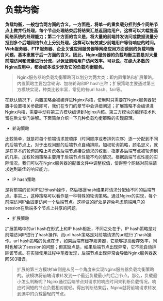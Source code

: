 # 负载均衡

 <b>负载均衡，一般包含两方面的含义。一方面是，将单一的重负载分担到多个网络节点上做并行处理，每个节点处理结束后将结果汇总返回给用户，这样可以大幅提高网络系统的处理能力；第二个方面的含义是，将大量的前端并发访问或数据流量分担到多个后端网络节点上分别处理，这样可以有效减少前端用户等待响应的时间。Web服务器、FTP服务器、企业关键应用服务器等网络应用方面谈到的负载均衡问题，基本隶属于后一方面的含义。因此，Nginx服务器的负载均衡主要是对大量前端访问和流量进行分流，以保证前端用户访问效率。可以说，在绝大多数的Nginx应用中，都会或多或少涉及它的负载均衡服务。</b>

>Nginx服务器的负载均衡策略可以划分为两大类：即内置策略和扩展策略。内置策略主要包含轮询、加权轮询和IP hash三种；扩展策略主要通过第三方模块实现，种类比较丰富，常见的有url hash、fair等。

在默认情况下，内置策略会被编译进Nginx内核，使用时只需要在Nginx服务器配置中设置相关参数即可，我们在专门的章节中会详细阐述；扩展策略不会编译进Nginx内核，需要手动将第三方模块编译到Nginx内核。第三方模块的编译技术也留在后文专门讲解。下面简单介绍一下几种负载均衡策略的实现原理。

- 轮询策略

比较简单，就是将每个前端请求按顺序（时间顺序或者排列次序）逐一分配到不同的后端节点上，对于出现问题的后端节点自动排除。加权轮询策略，顾名思义，就是在基本的轮询策略上考虑各后端节点接受请求的权重，指定各后端节点被轮询到的几率。加权轮询策略主要用于后端节点性能不均的情况。根据后端节点性能的实际情况，我们可以在Nginx服务器的配置文件中调整权值，使得整个网络对前端请求达到最佳的响应能力。

- IP hash策略

是将前端的访问IP进行hash操作，然后根据hash结果将请求分配给不同的后端节点。事实上，这种策略可以看作是一种特殊的轮询策略。通过Nginx的实现，每个前端访问IP会固定访问一个后端节点。这样做的好处是避免考虑前端用户的session在后端多个节点上共享的问题。

- 扩展策略

扩展策略中的url hash在形式上和IP hash相近，不同之处在于，IP hash策略是对前端访问IP进行了hash操作，而url hash策略是对前端请求的url进行了hash操作。url hash策略的优点在于，如果后端有缓存服务器，它能够提高缓存效率，同时也解决了session的问题；但其缺点是，如果后端节点出现异常，它不能自动排除该节点。在实际使用过程中笔者发现，后端节点出现异常会导致Nginx服务器返回503错误。

>扩展的第三方模块fair则是从另一个角度来实现Nginx服务器负载均衡策略的。该模块将前端请求转发到一个最近负载最小的后台节点。那么，负载最小怎么判断呢？Nginx通过后端节点对请求的响应时间来判断负载情况。响应时间短的节点负载相对就轻。得出判断结果后，Nginx就将前端请求转发到选中的负载最轻的节点。